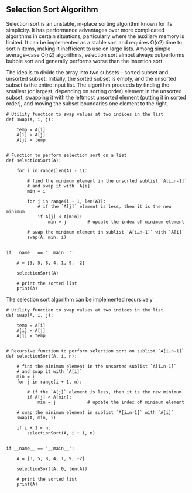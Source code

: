 ## Selection Sort Algorithm
Selection sort is an unstable, in-place sorting algorithm known for its simplicity. It has performance advantages over more complicated algorithms in certain situations, particularly where the auxiliary memory is limited. It can be implemented as a stable sort and requires O(n2) time to sort n items, making it inefficient to use on large lists. Among simple average-case O(n2) algorithms, selection sort almost always outperforms bubble sort and generally performs worse than the insertion sort.

The idea is to divide the array into two subsets – sorted subset and unsorted subset. Initially, the sorted subset is empty, and the unsorted subset is the entire input list. The algorithm proceeds by finding the smallest (or largest, depending on sorting order) element in the unsorted subset, swapping it with the leftmost unsorted element (putting it in sorted order), and moving the subset boundaries one element to the right. 

```
# Utility function to swap values at two indices in the list
def swap(A, i, j):
 
    temp = A[i]
    A[i] = A[j]
    A[j] = temp
 
 
# Function to perform selection sort on a list
def selectionSort(A):
 
    for i in range(len(A) - 1):
 
        # find the minimum element in the unsorted sublist `A[i…n-1]`
        # and swap it with `A[i]`
        min = i
 
        for j in range(i + 1, len(A)):
            # if the `A[j]` element is less, then it is the new minimum
            if A[j] < A[min]:
                min = j        # update the index of minimum element
 
        # swap the minimum element in sublist `A[i…n-1]` with `A[i]`
        swap(A, min, i)
 
 
if __name__ == '__main__':
 
    A = [3, 5, 8, 4, 1, 9, -2]
 
    selectionSort(A)
 
    # print the sorted list
    print(A)
```

The selection sort algorithm can be implemented recursively
```
# Utility function to swap values at two indices in the list
def swap(A, i, j):
 
    temp = A[i]
    A[i] = A[j]
    A[j] = temp
 
 
# Recursive function to perform selection sort on sublist `A[i…n-1]`
def selectionSort(A, i, n):
 
    # find the minimum element in the unsorted sublist `A[i…n-1]`
    # and swap it with `A[i]`
    min = i
    for j in range(i + 1, n):
 
        # if the `A[j]` element is less, then it is the new minimum
        if A[j] < A[min]:
            min = j            # update the index of minimum element
 
    # swap the minimum element in sublist `A[i…n-1]` with `A[i]`
    swap(A, min, i)
 
    if i + 1 < n:
        selectionSort(A, i + 1, n)
 
 
if __name__ == '__main__':
 
    A = [3, 5, 8, 4, 1, 9, -2]
 
    selectionSort(A, 0, len(A))
 
    # print the sorted list
    print(A)
```